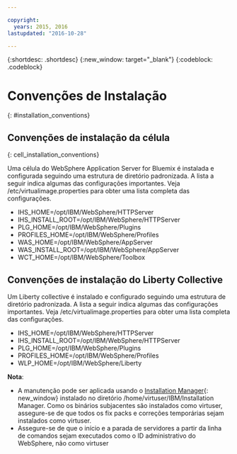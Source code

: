 ```yaml
---

copyright:
  years: 2015, 2016
lastupdated: "2016-10-28"

---
```


{:shortdesc: .shortdesc}
{:new_window: target="_blank"}
{:codeblock: .codeblock}

# Convenções de Instalação
{: #installation_conventions}

## Convenções de instalação da célula
{: cell_installation_conventions}

Uma célula do WebSphere Application Server for Bluemix é instalada e configurada seguindo uma estrutura de diretório padronizada. A lista a seguir indica algumas das configurações importantes.  Veja /etc/virtualimage.properties para obter uma lista completa das configurações.

* IHS_HOME=/opt/IBM/WebSphere/HTTPServer
* IHS_INSTALL_ROOT=/opt/IBM/WebSphere/HTTPServer
* PLG_HOME=/opt/IBM/WebSphere/Plugins
* PROFILES_HOME=/opt/IBM/WebSphere/Profiles
* WAS_HOME=/opt/IBM/WebSphere/AppServer
* WAS_INSTALL_ROOT=/opt/IBM/WebSphere/AppServer
* WCT_HOME=/opt/IBM/WebSphere/Toolbox

## Convenções de instalação do Liberty Collective

Um Liberty collective é instalado e configurado seguindo uma estrutura de diretório padronizada. A lista a seguir indica algumas das configurações importantes.  Veja /etc/virtualimage.properties para obter uma lista completa das configurações.

* IHS_HOME=/opt/IBM/WebSphere/HTTPServer
* IHS_INSTALL_ROOT=/opt/IBM/WebSphere/HTTPServer
* PLG_HOME=/opt/IBM/WebSphere/Plugins
* PROFILES_HOME=/opt/IBM/WebSphere/Profiles
* WLP_HOME=/opt/IBM/WebSphere/Liberty

**Nota**:
* A manutenção pode ser aplicada usando o [Installation Manager](http://www.ibm.com/support/knowledgecenter/SSDV2W_1.8.3/com.ibm.cic.agent.ui.doc/helpindex_imic.html){: new_window} instalado no diretório /home/virtuser/IBM/Installation Manager. Como os binários subjacentes são instalados como virtuser, assegure-se de que todos os fix packs e correções temporárias sejam instalados como virtuser.
* Assegure-se de que o início e a parada de servidores a partir da linha de comandos sejam executados como o ID administrativo do WebSphere, não como virtuser
